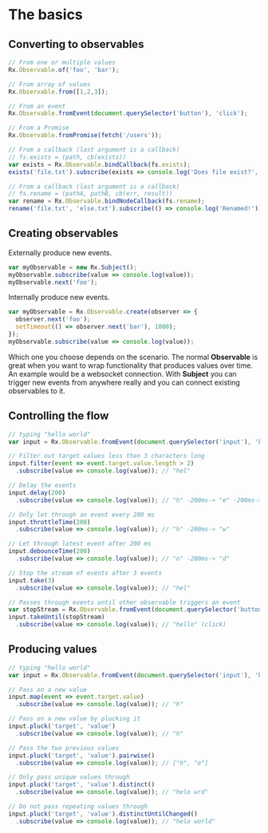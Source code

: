 # The basics

## Converting to observables
<!-- skip-example -->
```js
// From one or multiple values
Rx.Observable.of('foo', 'bar');

// From array of values
Rx.Observable.from([1,2,3]);

// From an event
Rx.Observable.fromEvent(document.querySelector('button'), 'click');

// From a Promise
Rx.Observable.fromPromise(fetch('/users'));

// From a callback (last argument is a callback)
// fs.exists = (path, cb(exists))
var exists = Rx.Observable.bindCallback(fs.exists);
exists('file.txt').subscribe(exists => console.log('Does file exist?', exists));

// From a callback (last argument is a callback)
// fs.rename = (pathA, pathB, cb(err, result))
var rename = Rx.Observable.bindNodeCallback(fs.rename);
rename('file.txt', 'else.txt').subscribe(() => console.log('Renamed!'));
```

## Creating observables
Externally produce new events.
```js
var myObservable = new Rx.Subject();
myObservable.subscribe(value => console.log(value));
myObservable.next('foo');
```

Internally produce new events.
```js
var myObservable = Rx.Observable.create(observer => {
  observer.next('foo');
  setTimeout(() => observer.next('bar'), 1000);
});
myObservable.subscribe(value => console.log(value));
```

Which one you choose depends on the scenario. The normal **Observable** is great when you want to wrap functionality that produces values over time. An example would be a websocket connection. With **Subject** you can trigger new events from anywhere really and you can connect existing observables to it.

## Controlling the flow
```js
// typing "hello world"
var input = Rx.Observable.fromEvent(document.querySelector('input'), 'keypress');

// Filter out target values less than 3 characters long
input.filter(event => event.target.value.length > 2)
  .subscribe(value => console.log(value)); // "hel"

// Delay the events
input.delay(200)
  .subscribe(value => console.log(value)); // "h" -200ms-> "e" -200ms-> "l" ...

// Only let through an event every 200 ms
input.throttleTime(200)
  .subscribe(value => console.log(value)); // "h" -200ms-> "w"

// Let through latest event after 200 ms
input.debounceTime(200)
  .subscribe(value => console.log(value)); // "o" -200ms-> "d"

// Stop the stream of events after 3 events
input.take(3)
  .subscribe(value => console.log(value)); // "hel"

// Passes through events until other observable triggers an event
var stopStream = Rx.Observable.fromEvent(document.querySelector('button'), 'click');
input.takeUntil(stopStream)
  .subscribe(value => console.log(value)); // "hello" (click)
```

## Producing values
```js
// typing "hello world"
var input = Rx.Observable.fromEvent(document.querySelector('input'), 'keypress');

// Pass on a new value
input.map(event => event.target.value)
  .subscribe(value => console.log(value)); // "h"

// Pass on a new value by plucking it
input.pluck('target', 'value')
  .subscribe(value => console.log(value)); // "h"

// Pass the two previous values
input.pluck('target', 'value').pairwise()
  .subscribe(value => console.log(value)); // ["h", "e"]

// Only pass unique values through
input.pluck('target', 'value').distinct()
  .subscribe(value => console.log(value)); // "helo wrd"

// Do not pass repeating values through
input.pluck('target', 'value').distinctUntilChanged()
  .subscribe(value => console.log(value)); // "helo world"
```
